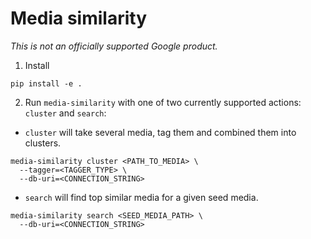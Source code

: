 # Media similarity

*This is not an officially supported Google product.*

1. Install

```
pip install -e .
```

2. Run `media-similarity` with one of two currently supported actions: `cluster` and `search`:

* `cluster` will take several media, tag them and combined them into clusters.

```
media-similarity cluster <PATH_TO_MEDIA> \
  --tagger=<TAGGER_TYPE> \
  --db-uri=<CONNECTION_STRING>
```

* `search` will find top similar media for a given seed media.

```
media-similarity search <SEED_MEDIA_PATH> \
  --db-uri=<CONNECTION_STRING>
```

